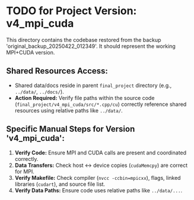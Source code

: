 # TODO for Project Version: v4_mpi_cuda

This directory contains the codebase restored from the backup 'original_backup_20250422_012349'.
It should represent the working MPI+CUDA version.

## Shared Resources Access:

*   Shared data/docs reside in parent `final_project` directory (e.g., `../data/`, `../docs/`).
*   **Action Required:** Verify file paths within the source code (`final_project/v4_mpi_cuda/src/*.cpp/cu`) correctly reference shared resources using relative paths like `../data/`.

## Specific Manual Steps for Version 'v4_mpi_cuda':

1.  **Verify Code:** Ensure MPI and CUDA calls are present and coordinated correctly.
2.  **Data Transfers:** Check host <-> device copies (`cudaMemcpy`) are correct for MPI.
3.  **Verify Makefile:** Check compiler (`nvcc -ccbin=mpicxx`), flags, linked libraries (`cudart`), and source file list.
4.  **Verify Data Paths:** Ensure code uses relative paths like `../data/...`.
